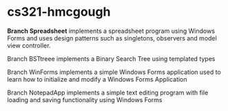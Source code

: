 # cs321-hmcgough


<b>Branch Spreadsheet</b> implements a spreadsheet program using Windows Forms and uses design patterns such as singletons, observers and model view controller.

Branch BSTtreee implements a Binary Search Tree using templated types  

Branch WinForms implements a simple Windows Forms application used to learn how to initialize and modify a Windows Forms Application

Branch NotepadApp implements a simple text editing program with file loading and saving functionality using Windows Forms
